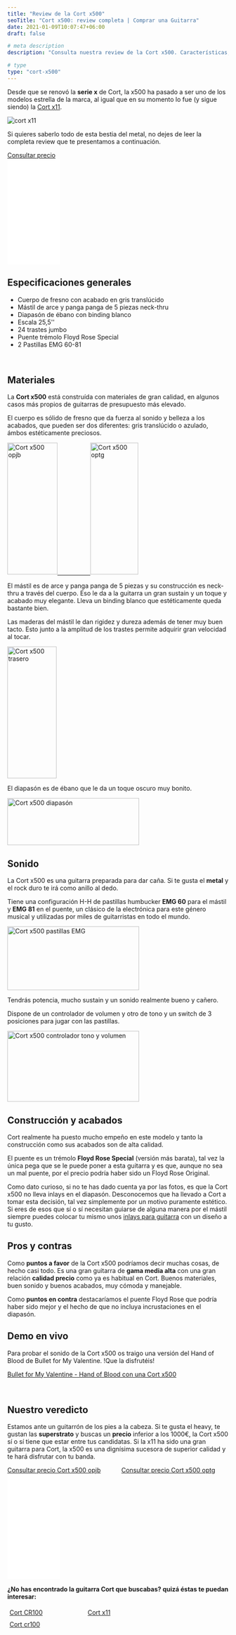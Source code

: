 ```yaml
---
title: "Review de la Cort x500"
seoTitle: "Cort x500: review completa | Comprar una Guitarra"
date: 2021-01-09T10:07:47+06:00
draft: false

# meta description
description: "Consulta nuestra review de la Cort x500. Características, especificaciones y precio de esta bestia del metal."

# type
type: "cort-x500"
---
```


Desde que se renovó la **serie x** de Cort, la x500 ha pasado a ser uno de los modelos estrella de la marca, al igual que en su momento lo fue
(y sigue siendo) la [Cort x11](/guitarras-cort/x11).

![cort x11](../../images/cort/cort-x500.jpg)

Si quieres saberlo todo de esta bestia del metal, no dejes de leer la completa review que te presentamos a continuación.

<div>
	<a href="https://amzn.to/35qpfnJ" class="btn" rel="nofollow noopener noreferrer" target="_blank">Consultar precio</a>
</div>

<iframe style="width:120px;height:240px;" marginwidth="0" marginheight="0" scrolling="no" frameborder="0" src="//rcm-eu.amazon-adsystem.com/e/cm?lt1=_blank&bc1=000000&IS2=1&bg1=FFFFFF&fc1=000000&lc1=0000FF&t=guitar0de-21&language=es_ES&o=30&p=8&l=as4&m=amazon&f=ifr&ref=as_ss_li_til&asins=B07C7FVWFH&linkId=917721042b10ef32c925e7ad6f0ed5de"></iframe>

## Especificaciones generales

* Cuerpo de fresno con acabado en gris translúcido
* Mástil de arce y panga panga de 5 piezas neck-thru
* Diapasón de ébano con binding blanco
* Escala 25,5''
* 24 trastes jumbo
* Puente trémolo Floyd Rose Special
* 2 Pastillas EMG 60-81

&nbsp;

## Materiales

La **Cort x500** está construída con materiales de gran calidad, en algunos casos más propios de guitarras de presupuesto más elevado.

El cuerpo es sólido de fresno que da fuerza al sonido y belleza a los acabados, que pueden ser dos diferentes: gris translúcido o azulado, ámbos estéticamente preciosos.

<a href="https://amzn.to/3bj26HE" rel="nofollow noopener noreferrer" target="_blank">
    <img src="../../images/cort/x500/cort-x500-opjb.png" alt="Cort x500 opjb" width="114" height="300"/>
</a>
<a href="https://amzn.to/35qpfnJ" rel="nofollow noopener noreferrer" target="_blank">    
    &nbsp;&nbsp;&nbsp;&nbsp;&nbsp;&nbsp;&nbsp;&nbsp;&nbsp;&nbsp;&nbsp;&nbsp;&nbsp;&nbsp;&nbsp;&nbsp;&nbsp;
    <img src="../../images/cort/x500/cort-x500-optg.png" alt="Cort x500 optg" width="109" height="300"/>
  </a>

El mástil es de arce y panga panga de 5 piezas y su construcción es neck-thru a través del cuerpo. Eso le da a la guitarra un gran sustain y un toque y acabado muy elegante. Lleva un binding blanco que estéticamente queda bastante bien.

Las maderas del mástil le dan rigidez y dureza además de tener muy buen tacto. Esto junto a la amplitud de los trastes permite adquirir gran velocidad al tocar.

<img src="../../images/cort/x500/cort-x500-trasero.png" alt="Cort x500 trasero" width="112" height="300"/>

El diapasón es de ébano que le da un toque oscuro muy bonito.

<img src="../../images/cort/x500/cort-x500-diapason.png" alt="Cort x500 diapasón" width="300" height="107"/>


## Sonido

La Cort x500 es una guitarra preparada para dar caña. Si te gusta el **metal** y el rock duro te irá como anillo al dedo.

Tiene una configuración H-H de pastillas humbucker **EMG 60** para el mástil y **EMG 81** en el puente, un clásico de la electrónica para este género musical y utilizadas por miles de guitarristas en todo el mundo.

<img src="../../images/cort/x500/cort-x500-pastillas.png" alt="Cort x500 pastillas EMG" width="300" height="145"/>

Tendrás potencia, mucho sustain y un sonido realmente bueno y cañero.

Dispone de un controlador de volumen y otro de tono y un switch de 3 posiciones para jugar con las pastillas.

<img src="../../images/cort/x500/cort-x500-controladores.png" alt="Cort x500 controlador tono y volumen" width="300" height="161"/>

## Construcción y acabados

Cort realmente ha puesto mucho empeño en este modelo y tanto la construcción como sus acabados son de alta calidad. 

El puente es un trémolo **Floyd Rose Special** (versión más barata), tal vez la única pega que se le puede poner a esta guitarra y es que, aunque no sea un mal puente, por el precio podría haber sido un Floyd Rose Original.

Como dato curioso, si no te has dado cuenta ya por las fotos, es que la Cort x500 no lleva inlays en el diapasón. Desconocemos que ha llevado a Cort a tomar esta decisión, tal vez simplemente por un motivo puramente estético. Si eres de esos que sí o sí necesitan guiarse de alguna manera por el mástil siempre puedes colocar tu mismo unos [inlays para guitarra](/inlays-guitarra) con un diseño a tu gusto.

## Pros y contras

Como **puntos a favor** de la Cort x500 podríamos decir muchas cosas, de hecho casi todo. Es una gran guitarra de **gama media alta** con una gran relación **calidad precio** como ya es habitual en Cort. Buenos materiales, buen sonido y buenos acabados, muy cómoda y manejable.

Como **puntos en contra** destacaríamos el puente Floyd Rose que podría haber sido mejor y el hecho de que no incluya incrustaciones en el diapasón.

## Demo en vivo

Para probar el sonido de la Cort x500 os traigo una versión del Hand of Blood de Bullet for My Valentine. !Que la disfrutéis!

<a href="https://www.youtu.be/6wXy5hnRsVQ" class="lazy-youtube-embed">Bullet for My Valentine - Hand of Blood con una Cort x500</a>

&nbsp;

## Nuestro veredicto

Estamos ante un guitarrón de los pies a la cabeza. Si te gusta el heavy, te gustan las **superstrato** y buscas un **precio** inferior a los 1000€, la Cort x500 sí o sí tiene que estar entre tus candidatas. Si la x11 ha sido una gran guitarra para Cort, la x500 es una dignísima sucesora de superior calidad y te hará disfrutar con tu banda.

<div>
	<a href="https://amzn.to/3bj26HE" class="btn" rel="nofollow noopener noreferrer" target="_blank">Consultar precio Cort x500 opjb</a>
	&nbsp;&nbsp;&nbsp;&nbsp;&nbsp;&nbsp;&nbsp;&nbsp;&nbsp;&nbsp;
	<a href="https://amzn.to/35qpfnJ" class="btn" rel="nofollow noopener noreferrer" target="_blank">Consultar precio Cort x500 optg</a>
</div>

<iframe style="width:120px;height:240px;" marginwidth="0" marginheight="0" scrolling="no" frameborder="0" src="//rcm-eu.amazon-adsystem.com/e/cm?lt1=_blank&bc1=000000&IS2=1&bg1=FFFFFF&fc1=000000&lc1=0000FF&t=guitar0de-21&language=es_ES&o=30&p=8&l=as4&m=amazon&f=ifr&ref=as_ss_li_til&asins=B00BL70TZW&linkId=d87cf91cdb874a92743c6c36bb303a33"></iframe>

**¿No has encontrado la guitarra Cort que buscabas? quizá éstas te puedan interesar:**

<div class="row">
      <div class="column" style="float: left; width: 33.33%; padding: 5px;">
        <a href="/guitarras-cort/cr100/">
          <figcaption>Cort CR100</figcaption>
        </a>
      </div>
      <div class="column" style="float: left; width: 33.33%; padding: 5px;">
        <a href="/guitarras-cort/x11/">
          <figcaption>Cort x11</figcaption>
        </a>
      </div>
      <div class="column" style="float: left; width: 33.33%; padding: 5px;">
        <a href="/guitarras-cort/cr100/">
          <figcaption>Cort cr100</figcaption>
        </a>
      </div>
</div>